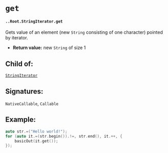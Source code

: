 # `get`

#### `..Root.StringIterator.get`

Gets value of an element (new `String` consisting of one character) pointed by iterator.

* **Return value:** new `String` of size 1

## Child of:

[`StringIterator`](docs..Root.StringIterator.md)

## Signatures:

`NativeCallable`, `Callable`

## Example:

```c
auto str.=("Hello world!");
for (auto it.=(str.begin()).!=, str.end(), it.++, {
    basicOut(it.get());
});
```